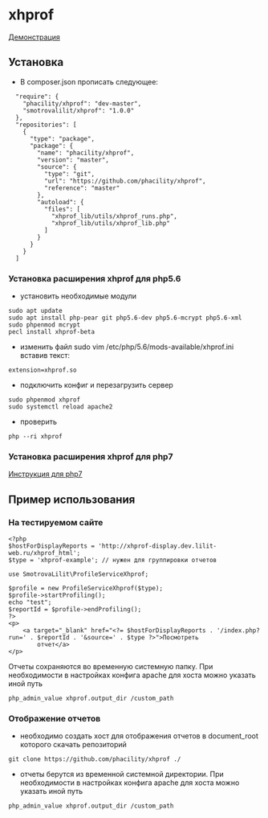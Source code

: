 # xhprof

[Демонстрация](http://xhprof-example.dev.lilit-web.ru/example.php)

## Установка ##
- В composer.json прописать следующее:
```
  "require": {
    "phacility/xhprof": "dev-master",
    "smotrovalilit/xhprof": "1.0.0"
  },
  "repositories": [
    {
      "type": "package",
      "package": {
        "name": "phacility/xhprof",
        "version": "master",
        "source": {
          "type": "git",
          "url": "https://github.com/phacility/xhprof",
          "reference": "master"
        },
        "autoload": {
          "files": [
            "xhprof_lib/utils/xhprof_runs.php",
            "xhprof_lib/utils/xhprof_lib.php"
          ]
        }
      }
    }
  ]
```

### Установка расширения xhprof для php5.6 ###
- установить необходимые модули
```
sudo apt update
sudo apt install php-pear git php5.6-dev php5.6-mcrypt php5.6-xml
sudo phpenmod mcrypt
pecl install xhprof-beta

```
- изменить файл sudo vim /etc/php/5.6/mods-available/xhprof.ini вставив текст:
```
extension=xhprof.so
```
- подключить конфиг и перезагрузить сервер
```
sudo phpenmod xhprof
sudo systemctl reload apache2
```
- проверить
```
php --ri xhprof 
```

### Установка расширения xhprof для php7 ###
[Инструкция для php7](https://xn--d1acnqm.xn--j1amh/%D0%B7%D0%B0%D0%BF%D0%B8%D1%81%D0%B8/%D1%83%D1%81%D1%82%D0%B0%D0%BD%D0%BE%D0%B2%D0%BA%D0%B0-xhprof-%D0%BD%D0%B0-php-7)

## Пример использования ##
### На тестируемом сайте ###
```
<?php
$hostForDisplayReports = 'http://xhprof-display.dev.lilit-web.ru/xhprof_html';
$type = 'xhprof-example'; // нужен для группировки отчетов

use SmotrovaLilit\ProfileServiceXhprof;

$profile = new ProfileServiceXhprof($type);
$profile->startProfiling();
echo "test";
$reportId = $profile->endProfiling();
?>
<p>
    <a target="_blank" href="<?= $hostForDisplayReports . '/index.php?run=' . $reportId . '&source=' . $type ?>">Посмотреть
        отчет</a>
</p>
```
Отчеты сохраняются во временную системную папку. При необходимости в настройках конфига apache для хоста можно указать иной путь
```
php_admin_value xhprof.output_dir /custom_path
```

### Отображение отчетов ###
- необходимо создать хост для отображения отчетов в document_root которого скачать репозиторий
```
git clone https://github.com/phacility/xhprof ./
```
- отчеты берутся из временной системной директории. При необходимости в настройках конфига apache для хоста можно указать иной путь
```
php_admin_value xhprof.output_dir /custom_path
```
